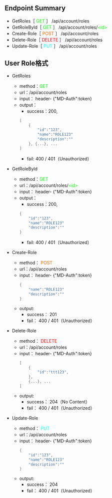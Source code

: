 ## Endpoint Summary
- GetRoles［<font color=#00FF00> GET </font>］ /api/account/roles
- GetRoleById［<font color=#00FF00> GET </font>］ /api/account/roles/<font color=#00FF00>\<id\></font>
- Create-Role［<font color=#FF6600> POST </font>］ /api/account/roles
- Delete-Role［<font color=#FF0000> DELETE </font>］ /api/account/roles
- Update-Role［<font color=#00FFFF> PUT </font>］ /api/account/roles

## User Role格式
- GetRoles
    - method：<font color=#00FF00>GET</font>
    - url：/api/account/roles
    - input： header- {"MD-Auth":token}
    - output：
        - success：200, 
        ```c
        [
            {
                "id":"123",
                "name":"ROLE123"
                "description":""
            }, {...}, ...
        ]
        ```
        - fail: 400 / 401（Unauthorized）

- GetRoleById
    - method：<font color=#00FF00>GET</font>
    - url：/api/account/roles/<font color=#00FF00>\<id\></font>
    - input： header- {"MD-Auth":token}
    - output：
        - success：200, 
        ```c
        {
            "id":"123",
            "name":"ROLE123"
            "description":""
        }
        ```
        - fail: 400 / 401（Unauthorized）

- Create-Role
    - method：<font color=#FF6600> POST </font>
    - url：/api/account/roles
    - input： header- {"MD-Auth":token}
        ```c
        {
            "name":"ROLE123"
            "description":""
        }
        ```
    - output: 
        - success： 201
        - fail： 400 / 401（Unauthorized）

- Delete-Role
    - method：<font color=#FF0000> DELETE </font>
    - url：/api/account/roles
    - input： header- {"MD-Auth":token}
        ```c
        [
            {
                "id":"ttt123",
            }, 
            {...}, ...
        ]
        ```
    - output: 
        - success： 204（No Content）
        - fail： 400 / 401（Unauthorized）

- Update-Role
    - method：<font color=#00FFFF> PUT </font>
    - url：/api/account/roles
    - input： header- {"MD-Auth":token}
        ```c
        {
            "id":"123",
            "name":"ROLE123"
            "description":""
        }
        ```
    - output: 
        - success： 204
        - fail： 400 / 401（Unauthorized）
